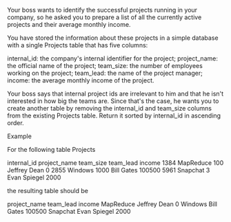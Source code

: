 Your boss wants to identify the successful projects running in your company, so he asked you to prepare a list of all the currently active projects and their average monthly income.

You have stored the information about these projects in a simple database with a single Projects table that has five columns:

internal_id: the company's internal identifier for the project;
project_name: the official name of the project;
team_size: the number of employees working on the project;
team_lead: the name of the project manager;
income: the average monthly income of the project.

Your boss says that internal project ids are irrelevant to him and that he isn't interested in how big the teams are. Since that's the case, he wants you to create another table by removing the internal_id and team_size columns from the existing Projects table. Return it sorted by internal_id in ascending order.

Example

For the following table Projects

internal_id	project_name	team_size	team_lead	    income
1384	    MapReduce	    100	        Jeffrey Dean	0
2855	    Windows	        1000	    Bill Gates	    100500
5961	    Snapchat     	3	        Evan Spiegel	2000

the resulting table should be

project_name	team_lead	    income
MapReduce	    Jeffrey Dean	0
Windows	        Bill Gates	    100500
Snapchat	    Evan Spiegel	2000